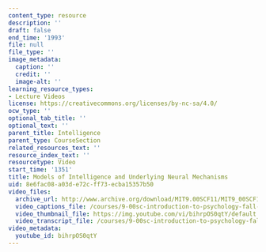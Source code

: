 ```yaml
---
content_type: resource
description: ''
draft: false
end_time: '1993'
file: null
file_type: ''
image_metadata:
  caption: ''
  credit: ''
  image-alt: ''
learning_resource_types:
- Lecture Videos
license: https://creativecommons.org/licenses/by-nc-sa/4.0/
ocw_type: ''
optional_tab_title: ''
optional_text: ''
parent_title: Intelligence
parent_type: CourseSection
related_resources_text: ''
resource_index_text: ''
resourcetype: Video
start_time: '1351'
title: Models of Intelligence and Underlying Neural Mechanisms
uid: 8e6fac08-a03d-e72c-ff73-ecba15357b50
video_files:
  archive_url: http://www.archive.org/download/MIT9.00SCF11/MIT9_00SCF11_lec14_300k.mp4
  video_captions_file: /courses/9-00sc-introduction-to-psychology-fall-2011/b29b99fd17625ad6b642a015530a855e_bihrpOS0qtY.vtt
  video_thumbnail_file: https://img.youtube.com/vi/bihrpOS0qtY/default.jpg
  video_transcript_file: /courses/9-00sc-introduction-to-psychology-fall-2011/cbb644e0d3c028f0dcf426cd0e39da9e_bihrpOS0qtY.pdf
video_metadata:
  youtube_id: bihrpOS0qtY
---
```

